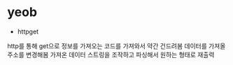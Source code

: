 # yeob
* httpget

http를 통해 get으로 정보를 가져오는 코드를 가져와서 약간 건드려봄
데이터를 가져올 주소를 변경해봄
가져온 데이터 스트링을 조작하고 파싱해서 원하는 형태로 재출력